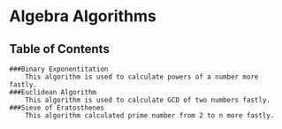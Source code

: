 # Algebra Algorithms

## Table of Contents
    ###Binary Exponentitation
        This algorithm is used to calculate powers of a number more fastly.
    ###Euclidean Algorithm
        This algorithm is used to calculate GCD of two numbers fastly.
    ###Sieve of Eratosthenes
        This algorithm calculated prime number from 2 to n more fastly.
